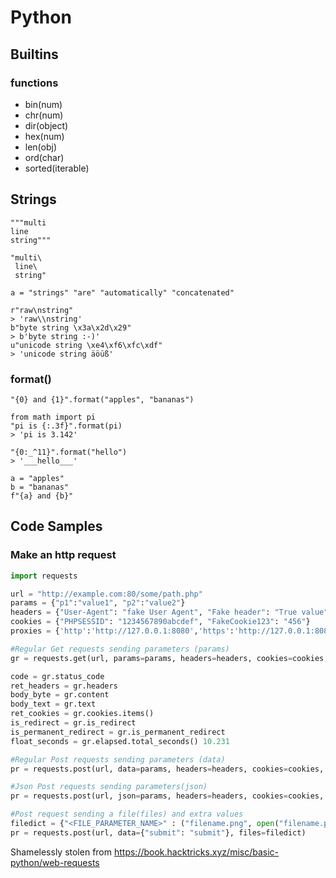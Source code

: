# Python

## Builtins

### functions
- bin(num)
- chr(num)
- dir(object)
- hex(num)
- len(obj)
- ord(char)
- sorted(iterable)

## Strings
```
"""multi
line
string"""
```
```
"multi\
 line\
 string"
```
```
a = "strings" "are" "automatically" "concatenated"
```
```
r"raw\nstring"
> 'raw\\nstring'
b"byte string \x3a\x2d\x29"
> b'byte string :-)'
u"unicode string \xe4\xf6\xfc\xdf"
> 'unicode string äöüß'
```

### format()
```
"{0} and {1}".format("apples", "bananas")
```
```
from math import pi
"pi is {:.3f}".format(pi)
> 'pi is 3.142'
```
```
"{0:_^11}".format("hello")
> '___hello___'
```
```
a = "apples"
b = "bananas"
f"{a} and {b}"
```

## Code Samples

### Make an http request
```python
import requests

url = "http://example.com:80/some/path.php"
params = {"p1":"value1", "p2":"value2"}
headers = {"User-Agent": "fake User Agent", "Fake header": "True value"}
cookies = {"PHPSESSID": "1234567890abcdef", "FakeCookie123": "456"}
proxies = {'http':'http://127.0.0.1:8080','https':'http://127.0.0.1:8080'}

#Regular Get requests sending parameters (params)
gr = requests.get(url, params=params, headers=headers, cookies=cookies, verify=False, allow_redirects=True)

code = gr.status_code
ret_headers = gr.headers
body_byte = gr.content
body_text = gr.text
ret_cookies = gr.cookies.items()
is_redirect = gr.is_redirect
is_permanent_redirect = gr.is_permanent_redirect
float_seconds = gr.elapsed.total_seconds() 10.231

#Regular Post requests sending parameters (data)
pr = requests.post(url, data=params, headers=headers, cookies=cookies, verify=False, allow_redirects=True, proxies=proxies)

#Json Post requests sending parameters(json)
pr = requests.post(url, json=params, headers=headers, cookies=cookies, verify=False, allow_redirects=True, proxies=proxies)

#Post request sending a file(files) and extra values
filedict = {"<FILE_PARAMETER_NAME>" : ("filename.png", open("filename.png", 'rb').read(), "image/png")}
pr = requests.post(url, data={"submit": "submit"}, files=filedict)
```
Shamelessly stolen from <https://book.hacktricks.xyz/misc/basic-python/web-requests>
